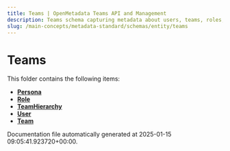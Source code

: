 ```yaml
---
title: Teams | OpenMetadata Teams API and Management
description: Teams schema capturing metadata about users, teams, roles, and organizational structure in data collaboration.
slug: /main-concepts/metadata-standard/schemas/entity/teams
---
```


# Teams

This folder contains the following items:

- [**Persona**](/main-concepts/metadata-standard/schemas/entity/teams/persona)
- [**Role**](/main-concepts/metadata-standard/schemas/entity/teams/role)
- [**TeamHierarchy**](/main-concepts/metadata-standard/schemas/entity/teams/teamhierarchy)
- [**User**](/main-concepts/metadata-standard/schemas/entity/teams/user)
- [**Team**](/main-concepts/metadata-standard/schemas/entity/teams/team)


Documentation file automatically generated at 2025-01-15 09:05:41.923720+00:00.
